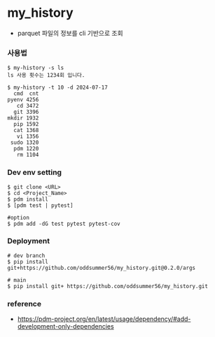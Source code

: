 # my_history
- parquet 파일의 정보를 cli 기반으로 조회

### 사용법
```
$ my-history -s ls
ls 사용 횟수는 1234회 입니다.

$ my-history -t 10 -d 2024-07-17
  cmd  cnt
pyenv 4256
   cd 3472
  git 3396
mkdir 1932
  pip 1592
  cat 1368
   vi 1356
 sudo 1320
  pdm 1220
   rm 1104
```

### Dev env setting
```
$ git clone <URL>
$ cd <Project_Name>
$ pdm install
$ [pdm test | pytest]

#option
$ pdm add -dG test pytest pytest-cov
```

### Deployment
```
# dev branch
$ pip install git+https://github.com/oddsummer56/my_history.git@0.2.0/args

# main
$ pip install git+ https://github.com/oddsummer56/my_history.git
```

### reference
- https://pdm-project.org/en/latest/usage/dependency/#add-development-only-dependencies

